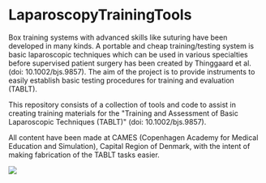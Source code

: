 # LaparoscopyTrainingTools

Box training systems with advanced skills like suturing have been developed in many kinds. A portable and cheap training/testing system is  basic laparoscopic techniques which can be used in various specialties before supervised patient surgery has been created by Thinggaard et al. (doi: 10.1002/bjs.9857). The aim of the project is to provide instruments to easily establish basic testing procedures for training and evaluation (TABLT).

This repository consists of a collection of tools and code to assist in creating training materials for the "Training and Assessment of Basic Laparoscopic Techniques (TABLT)" (doi: 10.1002/bjs.9857).

All content have been made at CAMES (Copenhagen Academy for Medical Education and Simulation), Capital Region of Denmark, with the intent of making fabrication of the TABLT tasks easier.

<a href = "https://www.regionh.dk/CAMES/Sider/default.aspx" target="_blank"><img src ="https://www.regionh.dk/CAMES/PublishingImages/RegionH.png"></img></a>

